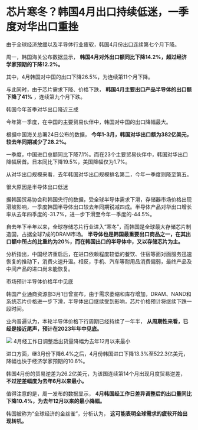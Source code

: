 # 芯片寒冬？韩国4月出口持续低迷，一季度对华出口重挫

由于全球经济放缓以及半导体行业疲软，韩国4月份出口连续第七个月下降。

周一，韩国海关公布数据显示， **韩国4月对外出口额同比下降14.2%，超过经济学家预期的下降12.2%。**

其中，4月韩国对中国的出口下降26.5%，为连续第11个月下降。

与此同时，由于芯片需求下降、价格下跌， **韩国4月主要出口产品半导体的出口额下降了41%** ，连续第九个月下跌。

韩国今年首季对华出口降近三成

今年第一季度，在中国的主要贸易伙伴中，韩国对中国的出口降幅最大。

根据中国海关总署24日公布的数据， **今年1-3月，韩国对华出口额为382亿美元，较去年同期减少了28.2%。**

一季度，中国进口总额同比下降7.1%。而在23个主要贸易伙伴中，韩国对华出口降幅居首。日本同比下降19.5%，美国降幅仅为1.7%。

从对华出口规模来看，去年韩国对华出口规模排名第二，今年一季度则降至第五。

很大原因是半导体出口低迷

据韩国贸易协会和韩国央行的数据，受全球半导体需求下滑，存储器市场价格出现滑坡影响，一季度韩国半导体出口较去年同期锐减四成。半导体产品对华出口增长率从去年四季度的-31.7%，进一步下滑至今年一季度的-44.5%。

自去年下半年以来，全球存储芯片行业进入“寒冬”，而韩国是全球最大存储芯片制造国，占据全球7成的DRAM市场。
**半导体也是韩国最重要出口商品之一，在其出口额中所占的比重约为20%，而在韩国出口的半导体中，又以存储芯片为主。**

分析指出，中国经济重启后，在进口依赖程度较低的餐饮、住宿等面对面服务迅速恢复的推动下，消费火速升温。相反，手机、汽车等耐用品消费偏弱，最终产品及中间产品的进口尚未能恢复。

市场预计半导体价格年中见底

韩国产业通商资源部3月1日曾宣布，由于需求萎缩和库存增加，DRAM、NAND和系统芯片价格进一步下滑，半导体出口继续受到影响，芯片价格预计将继续下跌一段时间。

业内普遍认为，本轮半导体价格下行周期已经持续了一年半， **从周期性来看，已经是接近尾声，预计在2023年年中见底。**

![](https://inews.gtimg.com/om_bt/OVBMbyl1VzOfWvsoysyvXlKm4hY5rlc6S3jlG-qMbV8z8AA/1000)
4月经工作日调整后出货量降幅为去年12月以来最小

进口方面，继3月份下降6.4%之后，4月份韩国进口下降13.3%至522.3亿美元，降幅也快于经济学家预期的10.6%。

韩国4月份的贸易逆差为26.2亿美元，为该国连续第14个月出现月度贸易逆差， **不过逆差幅度为去年6月以来最小。**

值得注意的是，周一发布的数据显示， **4月韩国经工作日差异调整后的出口量同比下降10.4%，为去年12月以来的最小降幅。**

韩国被称为“全球经济的金丝雀”，分析认为， **这可能表明全球需求的疲软开始出现转机。**

